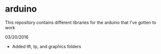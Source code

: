# arduino
This repository contains different libraries for the arduino that I've gotten to work

03/20/2016
- Added tft, tp, and graphics folders
